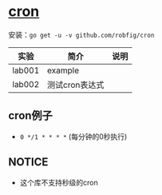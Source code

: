 # [cron](https://github.com/robfig/cron)
安装：`go get -u -v github.com/robfig/cron`

|实验|简介|说明|
|---|---|---|
|lab001|example| |
|lab002|测试cron表达式| |

## cron例子
 - `0 */1 * * * *` (每分钟的0秒执行)
 
## NOTICE
 - 这个库不支持秒级的cron
